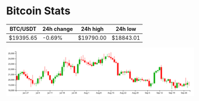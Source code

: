 # Bitcoin Stats

BTC/USDT|24h change|24h high|24h low|
|---|---|---|---|
|$19395.65|-0.69%|$19790.00|$18843.01|

<img src="./chart.svg">
